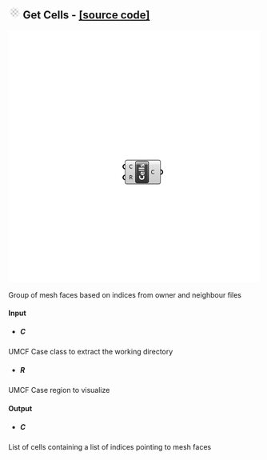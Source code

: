 ## ![](../../Images/Icons/Get_Cells.png) Get Cells - [[source code]](https://github.com/Eddy3D-Dev/Eddy3D/tree/dev/Get%20Cells.cs)

![](../../Images/Components/Get_Cells.png)

Group of mesh faces based on indices from owner and neighbour files

#### Input
* ##### C 
UMCF Case class to extract the working directory
* ##### R 
UMCF Case region to visualize

#### Output
* ##### C
List of cells containing a list of indices pointing to mesh faces